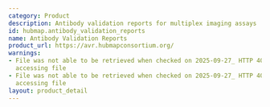 ```yaml
---
category: Product
description: Antibody validation reports for multiplex imaging assays
id: hubmap.antibody_validation_reports
name: Antibody Validation Reports
product_url: https://avr.hubmapconsortium.org/
warnings:
- File was not able to be retrieved when checked on 2025-09-27_ HTTP 401 error when
  accessing file
- File was not able to be retrieved when checked on 2025-09-27_ HTTP 401 error when
  accessing file
layout: product_detail
---
```


